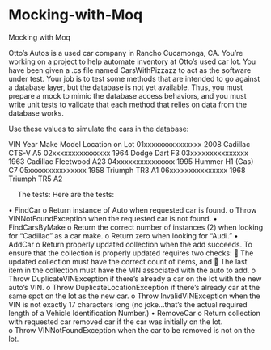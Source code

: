 # Mocking-with-Moq
Mocking with Moq

Otto’s Autos is a used car company in Rancho Cucamonga, CA.  You’re working on a project to help automate inventory at Otto’s used car lot.
You have been given a .cs file named CarsWithPizzazz to act as the software under test.  Your job is to test some methods that are intended to go against a database layer, but the database is not yet available.  Thus, you must prepare a mock to mimic the database access behaviors, and you must write unit tests to validate that each method that relies on data from the database works.

Use these values to simulate the cars in the database:


VIN	Year	Make	Model	Location on Lot
01xxxxxxxxxxxxxxx	2008	Cadillac	CTS-V	A5
02xxxxxxxxxxxxxxx	1964	Dodge	Dart	F3
03xxxxxxxxxxxxxxx	1963	Cadillac	Fleetwood	A23
04xxxxxxxxxxxxxxx	1995	Hummer	H1 (Gas)	C7
05xxxxxxxxxxxxxxx	1958	Triumph	TR3	A1
06xxxxxxxxxxxxxxx	1968	Triumph	TR5	A2

 
The tests:
Here are the tests:

•	FindCar
o	Return instance of Auto when requested car is found.
o	Throw VINNotFoundException when the requested car is not found.
•	FindCarsByMake
o	Return the correct number of instances (2) when looking for “Cadillac” as a car make.
o	Return zero when looking for “Audi.”
•	AddCar
o	Return properly updated collection when the add succeeds.  To ensure that the collection is properly updated requires two checks:
	The updated collection must have the correct count of items, and
	The last item in the collection must have the VIN associated with the auto to add.
o	Throw DuplicateVINException if there’s already a car on the lot with the new auto’s VIN.
o	Throw DuplicateLocationException if there’s already car at the same spot on the lot as the new car.
o	Throw InvalidVINException when the VIN is not exactly 17 characters long (no joke…that’s the actual required length of a Vehicle Identification Number.) 
•	RemoveCar
o	Return collection with requested car removed car if the car was initially on the lot.  
o	Throw VINNotFoundException when the car to be removed is not on the lot.
 

